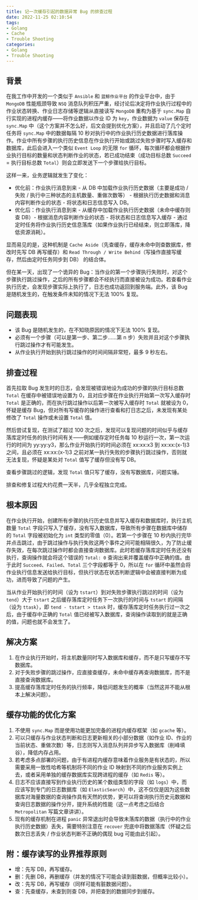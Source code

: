 ```yaml
---
title: 记一次缓存引起的数据异常 Bug 的排查过程
date: 2022-11-25 02:10:54
tags:
- Golang
- Cache
- Trouble Shooting
categories:
- Golang
- Trouble Shooting
---
```


## 背景

在我工作中开发的一个类似于 `Ansible` 和 `蓝鲸作业平台` 的作业平台中，由于 `MongoDB` 性能瓶颈导致 `NSQ` 消息队列积压严重，经讨论后决定将作业执行过程中的作业状态转换、作业日志存储等逻辑从直接读写 `MongoDB` 重构为基于 `sync.Map` 自行实现的进程内缓存——将作业数据以作业 ID 为 `key`，作业数据为 `value` 保存在 `sync.Map` 中（这个方案并不怎么好，后文会提到优化方案），并且启动了几个定时任务将 `sync.Map` 中的数据每隔 10 秒对执行中的作业执行历史数据进行落库操作。作业中所有步骤的执行历史信息在作业执行开始或跳过失败步骤时写入缓存和数据库，此后会进入一个类似 `Event Loop` 的无限 `for` 循环，每次循环都会根据作业执行目标的数量和状态判断作业的状态，若已成功结束（成功目标总数 `Succeed` = 执行目标总数 `Total`）则会立即发送下一个步骤给执行目标。

这样一来，业务逻辑就发生了变化：

- 优化前：作业执行消息到来 - 从 DB 中加载作业执行历史数据（主要是成功 / 失败 / 执行中三种状态的主机数量、重做次数等） - 根据执行历史数据和消息内容判断作业的状态 - 将状态和日志信息写入 DB。
- 优化后：作业执行消息到来 - 从缓存中加载作业执行历史数据（未命中缓存则查 DB）- 根据消息内容判断作业的状态 - 将状态和日志信息写入缓存 - 通过定时任务将作业执行历史信息落库（如果作业执行已经结束，则立即落库，降低资源消耗）。

显而易见的是，这种机制是 `Cache Aside`（先查缓存，缓存未命中则查数据库，修改时先写 DB 再写缓存）和 `Read Through / Write Behind`（写操作直接写缓存，然后由定时任务同步到 DB） 的结合体。

但在某一天，出现了一个诡异的 Bug：当作业的第一个步骤执行失败时，对这个步骤执行跳过操作，之后的所有步骤都会不经执行而直接被设为成功。若查看作业执行历史，会发现步骤实际上执行了，日志也成功返回到服务端。此外，该 Bug 是随机发生的，在触发条件未知的情况下无法 100% 复现。

## 问题表现

- 该 Bug 是随机发生的，在不知晓原因的情况下无法 100% 复现。
- 必须有一个步骤（可以是第一步、第二步……第 n 步）失败并且对这个步骤执行跳过操作才有可能发生。
- 从作业执行开始到执行跳过操作的时间间隔非常短，最多 9 秒左右。

## 排查过程

首先拉取 Bug 发生时的日志，会发现被错误地设为成功的步骤的执行目标总数 `Total` 在缓存中被错误地设置为 0，且对应步骤在作业执行开始第一次写入缓存时 `Total` 是正确的，而在执行跳过操作以后第一次被写入缓存时 `Total` 就被设为 0，怀疑是缓存 Bug，但对所有写缓存的操作进行查看和打日志之后，未发现有某处修改了 `Total` 操作或未设置 `Total` 值。

然后尝试复现，在测试了超过 100 次之后，发现可以复现问题的时间似乎与缓存落库定时任务的执行时间有关——例如缓存定时任务每 10 秒运行一次，第一次运行的时间为 yy:yy:y3，那么作业开始执行的时间必须在 xx:xx:x3 到 xx:xx:(x-1)3 之间，且必须在 xx:xx:(x-1)3 之前对某一执行失败的步骤执行跳过操作，否则就无法复现，怀疑是某处对 `Total` 值写了缓存但没有写 DB。

查看步骤跳过的逻辑，发现 `Total` 值只写了缓存，没有写数据库，问题实锤。

排查和修复过程大约花费一天半，几乎全程独立完成。

## 根本原因

在作业执行开始，创建所有步骤的执行历史信息并写入缓存和数据库时，执行主机数量 `Total` 字段只写入了缓存，没有写入数据库，导致所有步骤在数据库中储存的 `Total` 字段被初始化为 `int` 类型的零值（0）。若第一个步骤在 10 秒内执行完毕并点击跳过，由于跳过操作与执行失败这两个事件之间可能相隔很久，为了防止缓存失效，在每次跳过操作时都会直接查询数据库。此时若缓存落库定时任务还没有执行，查询操作就会将这个错误的 `Total: 0` 查询出来并覆盖缓存中正确的值。由于此时 `Succeed`、`Failed`、`Total` 三个字段都等于 0，所以在 `for` 循环中虽然会将作业执行信息发送给执行目标，但执行状态在状态判断逻辑中会被直接判断为成功，进而导致了问题的产生。

当从作业开始执行的时间（设为 `tstart`）到对失败步骤执行跳过的时间（设为 `tend`）大于 `tstart` 之后缓存落库定时任务下一次执行的时间与 `tstart` 的间隔（设为 `ttask`），即 `tend - tstart > ttask` 时，缓存落库定时任务执行过一次之后，由于缓存中正确的 `Total` 值已经被写入数据库，查询操作读取到的就是正确的值，问题也就不会发生了。

## 解决方案

1. 在作业执行开始时，将主机数量同时写入数据库和缓存，而不是只写缓存不写数据库。
2. 对于失败步骤的跳过操作，应直接查缓存，未命中缓存再查询数据库，而不是直接查询数据库。
3. 提高缓存落库定时任务的执行频率，降低问题发生的概率（当然这并不能从根本上解决问题）。

## 缓存功能的优化方案

1. 不使用 `sync.Map` 而是使用功能更加完备的进程内缓存框架（如 `gcache` 等）。
2. 可以只缓存与作业状态判断和日志更新相关的小部分数据（如作业 ID、作业的当前状态、重做次数）等，日志则写入消息队列并异步写入数据库（削峰填谷），降低内存占用。
3. 若考虑多点部署的问题，由于有进程内缓存意味着作业服务是有状态的，所以需要采用一致性哈希等机制将不同的作业 ID 映射到不同的作业服务实例上去，或者采用单独的缓存数据库实现跨进程的缓存（如 `Redis` 等）。
4. 日志不应该直接写到作业执行历史的某个数组类型的字段（如 `logs`）中，而应该写到专门的日志数据库（如 `ElasticSearch`）中，这不仅仅是因为这些数据库对海量数据的查询操作具有天然的优势，更可以将查询执行历史元数据和查询日志数据的操作分开，提升系统的性能（这一点考虑之后结合 `Metropolitan` 写篇文章讲讲）。
5. 现有的缓存机制在进程 `panic` 异常退出时会导致未落库的数据（执行中的作业执行历史数据）丢失，需要特别注意在 `recover` 兜底中将数据落库（怀疑之后数次日志丢失 / 作业状态判断不正确的偶现 bug 可能由此引起）。

## 附：缓存读写的业界推荐原则

- 增：先写 DB，再写缓存。
- 删：先删 DB，再删缓存（并发的情况下可能会读到脏数据，但概率比较小）。
- 改：先写 DB，再写缓存（同样可能有脏数据问题）。
- 查：先查缓存，未查到则查 DB，并把查到的数据同步到缓存。
